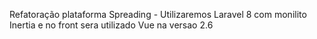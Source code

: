 Refatoração plataforma Spreading - 
Utilizaremos Laravel 8 com monilito Inertia e no front sera utilizado Vue na versao 2.6



